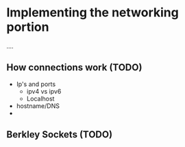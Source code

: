 # Implementing the networking portion


....

## How connections work (TODO)

- Ip's and ports
  - ipv4 vs ipv6
  - Localhost
- hostname/DNS
- 


## Berkley Sockets (TODO)